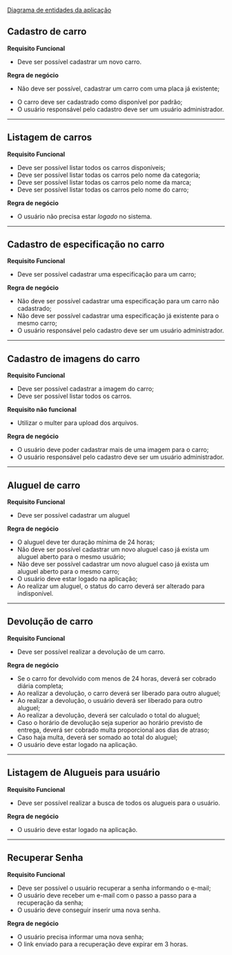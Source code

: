 [Diagrama de entidades da aplicação](/docs/diagram.png)

## Cadastro de carro

**Requisito Funcional**

- Deve ser possível cadastrar um novo carro.

**Regra de negócio**

- Não deve ser possível, cadastrar um carro com uma placa já existente;
<!-- - Não deve ser possível alterar a placa de um carro já cadastrado; -->
- O carro deve ser cadastrado como disponível por padrão;
- O usuário responsável pelo cadastro deve ser um usuário administrador.

---

## Listagem de carros

**Requisito Funcional**

- Deve ser possível listar todos os carros disponíveis;
- Deve ser possível listar todas os carros pelo nome da categoria;
- Deve ser possível listar todas os carros pelo nome da marca;
- Deve ser possível listar todas os carros pelo nome do carro;


**Regra de negócio**

- O usuário não precisa estar *logado* no sistema.

---

## Cadastro de especificação no carro

**Requisito Funcional**

- Deve ser possível cadastrar uma especificação para um carro;

**Regra de negócio**

- Não deve ser possível cadastrar uma especificação para um carro não cadastrado;
- Não deve ser possível cadastrar uma especificação já existente para o mesmo carro;
- O usuário responsável pelo cadastro deve ser um usuário administrador.

---

## Cadastro de imagens do carro

**Requisito Funcional**

- Deve ser possível cadastrar a imagem do carro;
- Deve ser possível listar todos os carros.

**Requisito não funcional**

- Utilizar o multer para upload dos arquivos.

**Regra de negócio**

- O usuário deve poder cadastrar mais de uma imagem para o carro;
- O usuário responsável pelo cadastro deve ser um usuário administrador.

---

## Aluguel de carro

**Requisito Funcional**

- Deve ser possível cadastrar um aluguel

**Regra de negócio**

- O aluguel deve ter duração mínima de 24 horas;
- Não deve ser possível cadastrar um novo aluguel caso já exista um aluguel aberto para o mesmo usuário;
- Não deve ser possível cadastrar um novo aluguel caso já exista um aluguel aberto para o mesmo carro;
- O usuário deve estar logado na aplicação;
- Ao realizar um aluguel, o status do carro deverá ser alterado para indisponível.

---

## Devolução de carro

**Requisito Funcional**

- Deve ser possível realizar a devolução de um carro.

**Regra de negócio**

- Se o carro for devolvido com menos de 24 horas, deverá ser cobrado diária completa;
- Ao realizar a devolução, o carro deverá ser liberado para outro aluguel;
- Ao realizar a devolução, o usuário deverá ser liberado para outro aluguel;
- Ao realizar a devolução, deverá ser calculado o total do aluguel;
- Caso o horário de devolução seja superior ao horário previsto de entrega, deverá ser cobrado multa proporcional aos dias de atraso;
- Caso haja multa, deverá ser somado ao total do aluguel;
- O usuário deve estar logado na aplicação.

---

## Listagem de Alugueis para usuário

**Requisito Funcional**

- Deve ser possível realizar a busca de todos os alugueis para o usuário.

**Regra de negócio**

- O usuário deve estar logado na aplicação.

---

## Recuperar Senha

**Requisito Funcional**

- Deve ser possível o usuário recuperar a senha informando o e-mail;
- O usuário deve receber um e-mail com o passo a passo para a recuperação da senha;
- O usuário deve conseguir inserir uma nova senha.

**Regra de negócio**

- O usuário precisa informar uma nova senha;
- O link enviado para a recuperação deve expirar em 3 horas.
